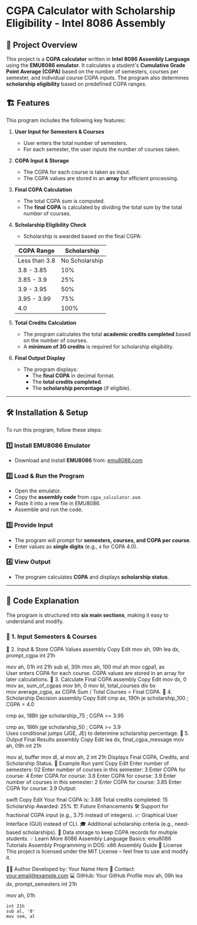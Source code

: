# CGPA Calculator with Scholarship Eligibility - Intel 8086 Assembly

## 📌 Project Overview
This project is a **CGPA calculator** written in **Intel 8086 Assembly Language** using the **EMU8086 emulator**. It calculates a student's **Cumulative Grade Point Average (CGPA)** based on the number of semesters, courses per semester, and individual course CGPA inputs. The program also determines **scholarship eligibility** based on predefined CGPA ranges.

## 🏗️ Features
This program includes the following key features:

1. **User Input for Semesters & Courses**  
   - User enters the total number of semesters.  
   - For each semester, the user inputs the number of courses taken.  

2. **CGPA Input & Storage**  
   - The CGPA for each course is taken as input.  
   - The CGPA values are stored in an **array** for efficient processing.  

3. **Final CGPA Calculation**  
   - The total CGPA sum is computed.  
   - The **final CGPA** is calculated by dividing the total sum by the total number of courses.  

4. **Scholarship Eligibility Check**  
   - Scholarship is awarded based on the final CGPA:  

   | **CGPA Range**       | **Scholarship** |
   |-----------------------|-----------------|
   | Less than 3.8         | No Scholarship  |
   | 3.8 - 3.85            | 10%            |
   | 3.85 - 3.9            | 25%            |
   | 3.9 - 3.95            | 50%            |
   | 3.95 - 3.99           | 75%            |
   | 4.0                   | 100%           |

5. **Total Credits Calculation**  
   - The program calculates the total **academic credits completed** based on the number of courses.  
   - A **minimum of 30 credits** is required for scholarship eligibility.  

6. **Final Output Display**  
   - The program displays:  
     - The **final CGPA** in decimal format.  
     - The **total credits completed**.  
     - The **scholarship percentage** (if eligible).  

---

## 🛠️ Installation & Setup
To run this program, follow these steps:

### **1️⃣ Install EMU8086 Emulator**
- Download and install **EMU8086** from: [emu8086.com](https://emu8086.com/)  

### **2️⃣ Load & Run the Program**
- Open the emulator.  
- Copy the **assembly code** from `cgpa_calculator.asm`.  
- Paste it into a new file in EMU8086.  
- Assemble and run the code.  

### **3️⃣ Provide Input**
- The program will prompt for **semesters, courses, and CGPA per course**.  
- Enter values as **single digits** (e.g., `4` for CGPA 4.0).  

### **4️⃣ View Output**
- The program calculates **CGPA** and displays **scholarship status**.  

---

## 📜 Code Explanation
The program is structured into **six main sections**, making it easy to understand and modify.

### **🔹 1. Input Semesters & Courses**

🔹 2. Input & Store CGPA Values
assembly
Copy
Edit
mov ah, 09h
lea dx, prompt_cgpa
int 21h

mov ah, 01h
int 21h
sub al, 30h
mov ah, 100
mul ah
mov cgpa1, ax  
User enters CGPA for each course.
CGPA values are stored in an array for later calculations.
🔹 3. Calculate Final CGPA
assembly
Copy
Edit
mov dx, 0
mov ax, sum_of_cgpas
mov bh, 0
mov bl, total_courses
div bx  
mov average_cgpa, ax
CGPA Sum / Total Courses = Final CGPA.
🔹 4. Scholarship Decision
assembly
Copy
Edit
cmp ax, 190h
je scholarship_100  ; CGPA = 4.0   

cmp ax, 18Bh
jge scholarship_75  ; CGPA >= 3.95  

cmp ax, 186h
jge scholarship_50  ; CGPA >= 3.9  
Uses conditional jumps (JGE, JE) to determine scholarship percentage.
🔹 5. Output Final Results
assembly
Copy
Edit
lea dx, final_cgpa_message
mov ah, 09h
int 21h  

mov al, buffer
mov dl, al
mov ah, 2
int 21h
Displays Final CGPA, Credits, and Scholarship Status.
📌 Example Run
yaml
Copy
Edit
Enter number of semesters: 02
Enter number of courses in this semester: 3
Enter CGPA for course: 4
Enter CGPA for course: 3.8
Enter CGPA for course: 3.9
Enter number of courses in this semester: 2
Enter CGPA for course: 3.85
Enter CGPA for course: 3.9
Output:

swift
Copy
Edit
Your final CGPA is: 3.88
Total credits completed: 15
Scholarship Awarded: 25%
🏗️ Future Enhancements
🛠 Support for fractional CGPA input (e.g., 3.75 instead of integers).
📈 Graphical User Interface (GUI) instead of CLI.
🎓 Additional scholarship criteria (e.g., need-based scholarships).
🔄 Data storage to keep CGPA records for multiple students.
💡 Learn More
8086 Assembly Language Basics: emu8086 Tutorials
Assembly Programming in DOS: x86 Assembly Guide
📜 License
This project is licensed under the MIT License – feel free to use and modify it.

👨‍💻 Author
Developed by: Your Name Here
📧 Contact: your.email@example.com
💻 GitHub: Your GitHub Profile
mov ah, 09h
lea dx, prompt_semesters
int 21h

mov ah, 01h

```assembly
int 21h
sub al, '0'
mov sem, al 
